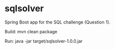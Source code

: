 # sqlsolver

Spring Boot app for the SQL challenge (Question 1).



Build:
  mvn clean package

Run:
  java -jar target/sqlsolver-1.0.0.jar

